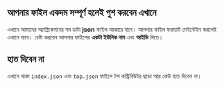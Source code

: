 ## আপনার ফাইল একদম সম্পূর্ণ হলেই পুশ করবেন এখানে
এখানে আমাদের অ্যাপ্লিকেশনের সব ডাটা **json** ফাইল আকারে যাবে। আপনার ফাইল ফরম্যাট মেইন্টেইন করলেই এখানে যাবে। চেষ্টা করবেন আপনার ফাইলের **একটা ইউনিক নাম** এবং **আইডি** দিতে।

## হাত দিবেন না
এখানে থাকা ```index.json``` এবং ```top.json``` ফাইলে টপ কন্ট্রিবিউটর ছাড়া আর কেউ হাত দিবেন না।
